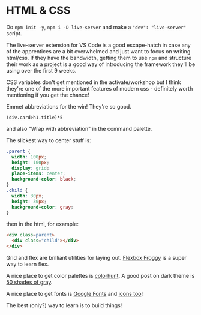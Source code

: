 # HTML & CSS

Do `npm init -y`, `npm i -D live-server` and make a `"dev": "live-server"` script.

The live-server extension for VS Code is a good escape-hatch in case any of the apprentices are a bit overwhelmed and just want to focus on writing html/css. If they have the bandwidth, getting them to use `npm` and structure their work as a project is a good way of introducing the framework they'll be using over the first 9 weeks.

CSS variables don't get mentioned in the activate/workshop but I think they're one of the more important features of modern css - definitely worth mentioning if you get the chance!

Emmet abbreviations for the win! They're so good.
```
(div.card>h1.title)*5
```
and also "Wrap with abbreviation" in the command palette.

The slickest way to center stuff is:
```css
.parent {
  width: 100px;
  height: 100px;
  display: grid;
  place-items: center;
  background-color: black;
}
.child {
  width: 30px;
  height: 30px;
  background-color: gray;
}
```
then in the html, for example:
```html
<div class=parent>
  <div class="child"></div>
</div>
```

Grid and flex are brilliant utilities for laying out. [Flexbox Froggy](https://flexboxfroggy.com/) is a super way to learn flex.

A nice place to get color palettes is [colorhunt](https://colorhunt.co/). A good post on dark theme is [50 shades of gray](https://blog.karenying.com/posts/50-shades-of-dark-mode-gray).

A nice place to get fonts is [Google Fonts](https://fonts.google.com/) and [icons too](https://fonts.google.com/icons?icon.set=Material+Icons)!

The best (only?) way to learn is to build things!
